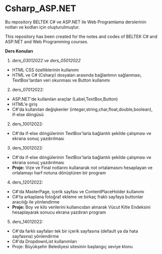 # Csharp_ASP.NET
Bu repository BELTEK C# ve ASP.NET ile Web Programlama derslerinin notları ve kodları için oluşturulmuştur.

This repository has been created for the notes and codes of BELTEK C# and ASP.NET and Web Programming courses. 

**Ders Konuları**

1. *ders_03012022 ve ders_05012022*

+ HTML CSS özelliklerinin kullanımı
+ HTML ve C# (Csharp) dosyaları arasında bağlantının sağlanması, TextBox'lardan veri okunması ve Button kullanımı

2. ders_07012022: 

+ ASP.NET'de kullanılan araçlar (Label,TextBox,Button)
+ HTML'e giriş
+ C#'da kullanılan değişkenler (integer,string,char,float,double,boolean), if-else döngüsü

2. ders_10012022: 

+ C#'da if-else döngülerinin TextBox'larla bağlantılı şekilde çalışması ve ekrana sonuç yazdırılması

3. ders_10012022: 

+ C#'da if-else döngülerinin TextBox'larla bağlantılı şekilde çalışması ve ekrana sonuç yazdırılması 
+ **Proje:** Vize ve Final notlarını kullanarak not ortalamasını hesaplayan ve ortalamayı harf notuna dönüştüren bir program

4. ders_12012022: 

+ C#'da MasterPage, içerik sayfası ve ContentPlaceHolder kullanımı
+ C#'ta arkaplana fotoğraf ekleme ve birkaç fraklı sayfaya buttonlar aracılığı ile yönlendirme
+ **Proje:** Boy ve kilo verilerini kullanıcıdan alınarak Vücut Kitle Endeksini hesaplayarak sonucu ekrana yazdıran program 

5. ders_14012022: 

+ C#'da farklı sayfaları tek bir içerik sayfasına (default ya da hata sayfasına) yönlendirme
+ C#'da DropdownList kullanımları
+ Proje: Büyükşehir Belediyesi sitesinin başlangıç seviye klonu
